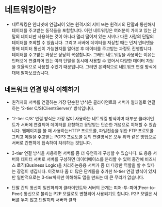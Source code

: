 # 네트워킹이란?

- 네트워킹은 인터넷에 연결되어 있는 원격지의 서버 또는 원격지의 단말과 통신해서 데이터를 주고받는 동작들을 포함합니다. 이런 네트워킹은 여러분이 가지고 있는 단말의 데이터만 사용하는 것이 아니라 멀리 떨어져 있는 서버나 다른 사람의 단말의 데이터를 조회할 수 있습니다. 그리고 서버에 데이터를 저장할 때는 먼저 인터넷을 통해 데이터 통신이 가능한지를 알아본 후 데이터를 주고받는 과정도 진행합니다. 데이터를 주고받는 과정은 상당히 복잡합니다. 그래도 네트워킹을 사용하는 이유는 인터넷에 연결되어 있는 여러 단말을 동시에 사용할 수 있어서 다양한 데이터 자원을 효율적으로 사용할 수있기 때문입니다. 그러면 본격적으로 네트워크 연결 방식에 대해 알아보겠습니다.

## 네트워크 연결 방식 이해하기

- 원격지의 서버를 연결하는 가장 단순한 방식은 클라이언트와 서버가 일대일로 연결하는 '2-tier C/S(Client/Server)' 방식입니다.


- '2-tier C/S' 연결 방식은 가장 많이 사용하는 네트워킹 방식이며 대부분 클라이언트가 서버에 연결되어 데이터를 요청하고 응답받는 단순한 개념으로 이해할 수 있습니다. 웹페이지를 볼 때 사용하는HTTP 프로토콜, 파일전송을 위한 FTP 프로토콜 그리고 메일을 주고받는 POP3 프로토콜 등의 연결방식은 모두 위와 같은 방법으로 서버로 간편하게 접속하여 처리하는 것입니다.

- 3-tier 연결 방식을 사용하면 서버를 좀 더 유연하게 구성할 수 있습니다. 또 응용 서버와 데이터 서버로 서버를 구성하면 데이터베이스를 분리할 수 있어 중간에 비즈니스 로직(Business Logic)을 처리하는응용 서버가 좀 더 다양한 역할을 할 수 있다는 장점이 생깁니다. 이것보다 좀 더 많은 단계들을 추가한 N-tier 연결 방식이 있지만 일반적으로는 3-tier까지만 이해해도 앱을 만드는 데 큰 무리가 없습니다.

- 단말 간의 통신이 일반화되며 클라이언트와 서버의 관계는 피어-투-피어(Peer-to-Peer) 통신으로 불리는 P2P 모델로도 변형되어 사용되기도 합니다. P2P 모델은 서버를 두지 않고 단말끼리 서버와 클라


